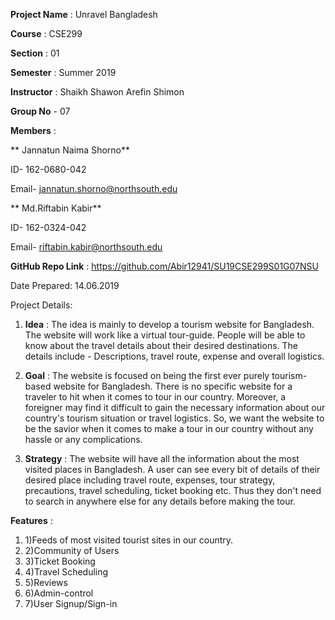 
**Project Name** : Unravel Bangladesh

**Course** : CSE299

**Section** : 01

**Semester** : Summer 2019

**Instructor** : Shaikh Shawon Arefin Shimon

**Group No** - 07

**Members** :

**      Jannatun Naima Shorno**

ID- 162-0680-042

Email- [jannatun.shorno@northsouth.edu](mailto:jannatun.shorno@northsouth.edu)

**      Md.Riftabin Kabir**

ID- 162-0324-042

Email- [riftabin.kabir@northsouth.edu](mailto:riftabin.kabir@northsouth.edu)

 **GitHub Repo Link** : https://github.com/Abir12941/SU19CSE299S01G07NSU

Date Prepared: 14.06.2019



Project Details:

1.  **Idea** :  The idea is mainly to develop a tourism website for Bangladesh. The website will work like a virtual tour-guide. People will be able to know about the travel details about their desired destinations. The details include - Descriptions, travel route, expense and overall logistics.

1.  **Goal** : The website is focused on being the first ever purely tourism-based website for Bangladesh. There is no specific website for a traveler to hit when it comes to tour in our country. Moreover, a foreigner may find it difficult to gain the necessary information about our country&#39;s tourism situation or travel logistics. So, we want the website to be the savior when it comes to make a tour in our country without any hassle or any complications.

1.  **Strategy** : The website will have all the information about the most visited places in Bangladesh. A user can see every bit of details of their desired place including travel route, expenses, tour strategy, precautions, travel scheduling, ticket booking etc. Thus they don&#39;t need to search in anywhere else for any details before making the tour.


**Features** :

1. 1)Feeds of most visited tourist sites in our country.
2. 2)Community of Users
3. 3)Ticket Booking
4. 4)Travel Scheduling
5. 5)Reviews
6. 6)Admin-control
7. 7)User Signup/Sign-in


